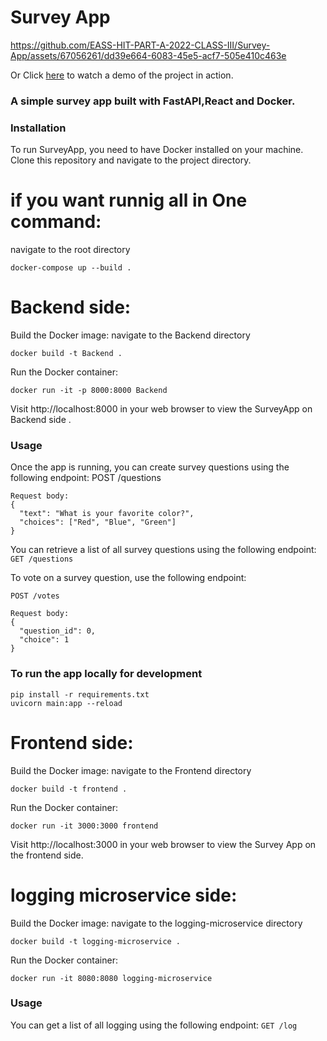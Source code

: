# Survey App


https://github.com/EASS-HIT-PART-A-2022-CLASS-III/Survey-App/assets/67056261/dd39e664-6083-45e5-acf7-505e410c463e

Or Click [here](https://github-production-user-asset-6210df.s3.amazonaws.com/67056261/242066879-032ebbe5-fa00-4170-a63a-34504f47b9c0.mp4) to watch a demo of the project in action.

### A simple survey app built with FastAPI,React and Docker.

### Installation




To run SurveyApp, you need to have Docker installed on your machine. Clone this repository and navigate to the project directory.

# if you want runnig all in One command:

navigate to the root directory

`docker-compose up --build .`

# Backend side:

Build the Docker image:
navigate to the Backend directory

`docker build -t Backend .`

Run the Docker container:

`docker run -it -p 8000:8000 Backend`

Visit http://localhost:8000 in your web browser to view the SurveyApp on Backend side .

### Usage

Once the app is running, you can create survey questions using the following endpoint:
POST /questions

    Request body:
    {
      "text": "What is your favorite color?",
      "choices": ["Red", "Blue", "Green"]
    }

You can retrieve a list of all survey questions using the following endpoint:
`GET /questions
`

To vote on a survey question, use the following endpoint:

    POST /votes

    Request body:
    {
      "question_id": 0,
      "choice": 1
    }

### To run the app locally for development

    pip install -r requirements.txt
    uvicorn main:app --reload

# Frontend side:

Build the Docker image:
navigate to the Frontend directory

`docker build -t frontend .`

Run the Docker container:

`docker run -it 3000:3000 frontend`

Visit http://localhost:3000 in your web browser to view the Survey App on the frontend side.

# logging microservice side:

Build the Docker image:
navigate to the logging-microservice directory

`docker build -t logging-microservice .`

Run the Docker container:

`docker run -it 8080:8080 logging-microservice`

### Usage

You can get a list of all logging using the following endpoint:
`GET /log`
